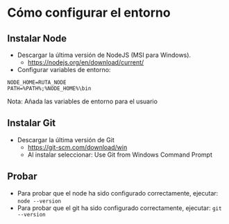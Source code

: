 # Cómo configurar el entorno

## Instalar Node

- Descargar la última versión de NodeJS (MSI para Windows). 
	- https://nodejs.org/en/download/current/
- Configurar variables de entorno:
```
NODE_HOME=RUTA_NODE
PATH=%PATH%;%NODE_HOME%\bin
```
Nota: Añada las variables de entorno para el usuario

## Instalar Git

- Descargar la última versión de Git
	- https://git-scm.com/download/win
	- Al instalar seleccionar: Use Git from Windows Command Prompt

## Probar

- Para probar que el node ha sido configurado correctamente, ejecutar:
`node --version`
- Para probar que el git ha sido configurado correctamente, ejecutar:
`git --version`


